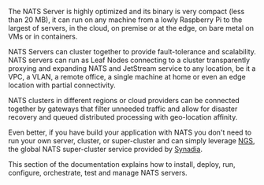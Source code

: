 The NATS Server is highly optimized and its binary is very compact (less than 20 MB), it can run on any machine from a lowly Raspberry Pi to the largest of servers, in the cloud, on premise or at the edge, on bare metal on VMs or in containers.

NATS Servers can cluster together to provide fault-tolerance and scalability. NATS servers can run as Leaf Nodes connecting to a cluster transparently proxying and expanding NATS and JetStream service to any location, be it a VPC, a VLAN, a remote office, a single machine at home or even an edge location with partial connectivity.

NATS clusters in different regions or cloud providers can be connected together by gateways that filter unneeded traffic and allow for disaster recovery and queued distributed processing with geo-location affinity.

Even better, if you have build your application with NATS you don't need to run your own server, cluster, or super-cluster and can simply leverage [NGS](https://synadia.com/ngs/how-it-works), the global NATS super-cluster service provided by [Synadia](https://synadia.com).

This section of the documentation explains how to install, deploy, run, configure, orchestrate, test and manage NATS servers.
